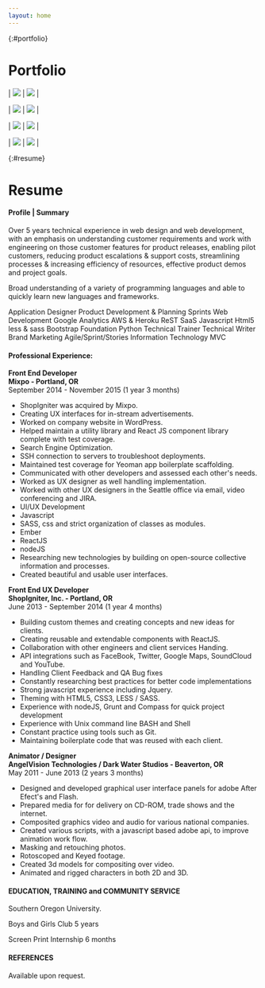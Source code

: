 ```yaml
---
layout: home
---
```


{:#portfolio}
# Portfolio



| ![](/img/portfolio/drum-machine.JPG) | ![](/img/portfolio/gnome.JPG) |

| ![](/img/portfolio/hopworks-urban-brewery.JPG) | ![](/img/portfolio/northern-thai-escapes-1.png) |

| ![](/img/portfolio/react-bicycle-animation.JPG) | ![](/img/portfolio/sound-sampler-electron-app.JPG) |

| ![](/img/portfolio/vintage-computer.JPG) | ![](/img/portfolio/weather-app.JPG) |


{:#resume}
# Resume

#### Profile | Summary

Over 5 years technical experience in web design and web development, with an emphasis on understanding customer requirements and work with engineering on those customer features for product releases, enabling pilot customers, reducing product escalations &amp; support costs, streamlining processes &amp; increasing efficiency of resources, effective product demos and project goals.

Broad understanding of a variety of programming languages and able to quickly learn new languages and frameworks.

Application Designer  Product Development &amp; Planning  Sprints  Web Development  Google Analytics  AWS &amp; Heroku  ReST  SaaS  Javascript Html5  less &amp; sass  Bootstrap  Foundation  Python  Technical Trainer  Technical Writer  Brand Marketing  Agile/Sprint/Stories  Information Technology  MVC



#### Professional Experience:

**Front End Developer <br />
Mixpo  -  Portland, OR <br />**
September 2014 - November 2015 (1 year 3 months)

- ShopIgniter was acquired by Mixpo.
- Creating UX interfaces for in-stream advertisements.
- Worked on company website in WordPress.
- Helped maintain a utility library and React JS component library complete with test coverage.
- Search Engine Optimization.
- SSH connection to servers to troubleshoot deployments.
- Maintained test coverage for Yeoman app boilerplate scaffolding.
- Communicated with other developers and assessed each other's needs.
- Worked as UX designer as well handling implementation.
- Worked with other UX designers in the Seattle office via email, video conferencing and JIRA.
- UI/UX Development
- Javascript
- SASS, css and strict organization of classes as modules.
- Ember
- ReactJS
- nodeJS  
- Researching new technologies by building on open-source collective information and processes.
- Created beautiful and usable user interfaces.

**Front End UX Developer <br />
ShopIgniter, Inc.  -  Portland, OR <br />**
June 2013 - September 2014 (1 year 4 months)

- Building custom themes and creating concepts and new ideas for clients.
- Creating reusable and extendable components with ReactJS.
- Collaboration with other engineers and client services Handing.
- API integrations such as FaceBook, Twitter, Google Maps, SoundCloud and YouTube.
- Handling Client Feedback and QA Bug fixes
- Constantly researching best practices for better code implementations
- Strong javascript experience including Jquery.
- Theming with HTML5, CSS3, LESS / SASS.
- Experience with nodeJS, Grunt and Compass for quick project development
- Experience with Unix command line BASH and Shell
- Constant practice using tools such as Git.
- Maintaining boilerplate code that was reused with each client.

**Animator / Designer <br />
AngelVision Technologies / Dark Water Studios  -  Beaverton, OR <br />**
May 2011 - June 2013 (2 years 3 months)

- Designed and developed graphical user interface panels for adobe After Efect's and Flash.
- Prepared media for for delivery on CD-ROM, trade shows and the internet.
- Composited graphics video and audio for various national companies.
- Created various scripts, with a javascript based adobe api, to improve animation work flow.
- Masking and retouching photos.
- Rotoscoped and Keyed footage.
- Created 3d models for compositing over video.
- Animated and rigged characters in both 2D and 3D.

#### EDUCATION, TRAINING  and COMMUNITY SERVICE

Southern Oregon University.

Boys and Girls Club  5 years

Screen Print Internship  6 months

#### REFERENCES

Available upon request.
